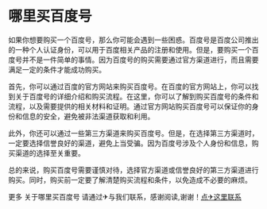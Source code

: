 # 哪里买百度号

如果你想要购买一个百度号，那么你可能会遇到一些困惑。百度号是百度公司推出的一种个人认证身份，可以用于百度相关产品的注册和使用。但是，要购买一个百度号并不是一件简单的事情。因为百度号的购买需要通过官方渠道进行，而且需要满足一定的条件才能成功购买。

首先，你可以通过百度的官方网站来购买百度号。在百度的官方网站上，你可以找到关于百度号的详细介绍和购买流程。在这里，你可以了解到购买百度号的条件和流程，以及需要提供的相关材料和证明。通过官方网站购买百度号可以保证你的身份和信息的安全，避免被非法渠道获取和利用。

此外，你还可以通过一些第三方渠道来购买百度号。但是，在选择第三方渠道时，一定要选择信誉良好的渠道，避免上当受骗。因为百度号涉及个人身份和信息，购买渠道的选择至关重要。

总的来说，购买百度号需要谨慎对待，选择官方渠道或信誉良好的第三方渠道进行购买。同时，购买前一定要了解清楚购买流程和条件，以免造成不必要的麻烦。

更多 关于哪里买百度号 请通过✈与我们联系，感谢阅读,谢谢！[点✈这里联系](https://sms.k02.cc)